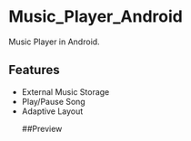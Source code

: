 # Music_Player_Android
Music Player in Android.

##  Features
<ul>
<li>External Music Storage</li>
<li>Play/Pause Song</li>
<li>Adaptive Layout</li>


##Preview

